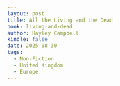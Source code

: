 ```yaml
---
layout: post
title: All the Living and the Dead
book: living-and-dead
author: Hayley Campbell
kindle: false
date: 2025-08-30
tags:
  - Non-Fiction
  - United Kingdom
  - Europe
---
```

